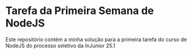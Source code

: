 # Tarefa da Primeira Semana de NodeJS
Este repositório contém a minha solução para a primeira tarefa do curso de NodeJS do processo seletivo da InJunior 25.1
